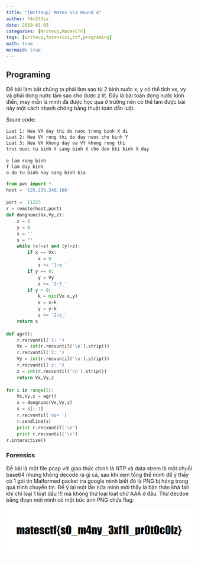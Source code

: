 ```yaml
---
title: "[Writeup] Mates SS3 Round 4"
author: F4c3l3ss_
date: 2019-01-05
categories: [Writeup,MatesCTF]
tags: [writeup,forensics,ctf,programing]
math: true
mermaid: true
---
```


## Programing
Đề bài làm bắt chúng ta phải làm sao từ 2 bình nước x, y có thể tích vx, vy và phải đong nước làm sao cho được z lít. Đây là bài toàn đong nước kinh điển, may mắn là mình đã được học qua ở trường nên có thể làm được bài này một cách nhanh chóng bằng thuật toán dẫn luật.

Soure code:

```
Luat 1: Neu VX day thi do nuoc trong binh X di               
Luat 2: Neu VY rong thi do day nuoc cho binh Y
Luat 3: Neu VX khong day va VY khong rong thi 
trut nuoc tu binh Y sang binh X cho den khi binh X day    

e lam rong binh
f lam day binh
o do tu binh nay sang binh kia

```
```python
from pwn import *
host = '125.235.240.166'

port =  11223
r = remote(host,port)
def dongnuoc(Vx,Vy,z):
    x = 0
    y = 0
    s = ''
    s = ""
    while (x!=z) and (y!=z):
        if x == Vx:
            x = 0
            s += '1:e_'
        if y == 0:
            y = Vy
            s += '2:f_'
        if y > 0:
            k = min(Vx-x,y)             
            x = x+k
            y = y-k 
            s += '2:o_'
    return s

def agr():
    r.recvuntil('1: ')
    Vx = int(r.recvuntil('\n').strip())
    r.recvuntil('2: ')
    Vy = int(r.recvuntil('\n').strip())
    r.recvuntil('z: ')
    z = int(r.recvuntil('\n').strip())
    return Vx,Vy,z

for i in range(5):   
    Vx,Vy,z = agr()
    s = dongnuoc(Vx,Vy,z)
    s = s[:-1]
    r.recvuntil('op> ')
    r.sendline(s)
    print r.recvuntil('\n')
    print r.recvuntil('\n')
r.interactive()
```

### Forensics
Đề bài là một file pcap với giao thức chính là NTP và data strem là một chuỗi base64 nhưng không decode ra gì cả, sau khi xem tổng thể mình để ý thấy có 1 gói tin Malformed packet tra google mình biết đó là PNG bị hỏng trong quá trình chuyển tin. Để ý lại một lần nữa mình mới thấy là bản thân khá fail khi chỉ loại 1 loạt dấu !!! mà không thử loại loạt chữ AAA ở đầu. Thử decdoe bằng đoạn mới mình có một bức ảnh PNG chứa flag:

![IMG](/assets/img/blog/matesss3r4.jpg)

